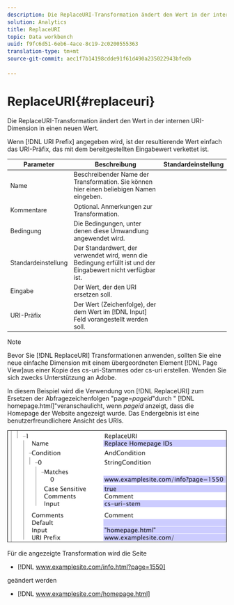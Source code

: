 ```yaml
---
description: Die ReplaceURI-Transformation ändert den Wert in der internen URI-Dimension in einen neuen Wert.
solution: Analytics
title: ReplaceURI
topic: Data workbench
uuid: f9fc6d51-6eb6-4ace-8c19-2c0200555363
translation-type: tm+mt
source-git-commit: aec1f7b14198cdde91f61d490a235022943bfedb

---
```



# ReplaceURI{#replaceuri}

Die ReplaceURI-Transformation ändert den Wert in der internen URI-Dimension in einen neuen Wert.

Wenn [!DNL URI Prefix] angegeben wird, ist der resultierende Wert einfach das URI-Präfix, das mit dem bereitgestellten Eingabewert verkettet ist.

| Parameter | Beschreibung | Standardeinstellung |
|---|---|---|
| Name | Beschreibender Name der Transformation. Sie können hier einen beliebigen Namen eingeben. |  |
| Kommentare | Optional. Anmerkungen zur Transformation. |  |
| Bedingung | Die Bedingungen, unter denen diese Umwandlung angewendet wird. |  |
| Standardeinstellung | Der Standardwert, der verwendet wird, wenn die Bedingung erfüllt ist und der Eingabewert nicht verfügbar ist. |  |
| Eingabe | Der Wert, der den URI ersetzen soll. |  |
| URI-Präfix | Der Wert (Zeichenfolge), der dem Wert im [!DNL Input] Feld vorangestellt werden soll. |  |

>[!NOTE]
>
>Bevor Sie [!DNL ReplaceURI] Transformationen anwenden, sollten Sie eine neue einfache Dimension mit einem übergeordneten Element [!DNL Page View]aus einer Kopie des cs-uri-Stammes oder cs-uri erstellen. Wenden Sie sich zwecks Unterstützung an Adobe.

In diesem Beispiel wird die Verwendung von [!DNL ReplaceURI] zum Ersetzen der Abfragezeichenfolgen &quot;page=*pageid*&quot;durch &quot; [!DNL homepage.html]&quot;veranschaulicht, wenn *pageid* anzeigt, dass die Homepage der Website angezeigt wurde. Das Endergebnis ist eine benutzerfreundlichere Ansicht des URIs.

![](assets/cfg_TransformationType_ReplaceURI.bmp)

Für die angezeigte Transformation wird die Seite

* [!DNL www.examplesite.com/info.html?page=1550]

geändert werden

* [!DNL www.examplesite.com/homepage.html]

